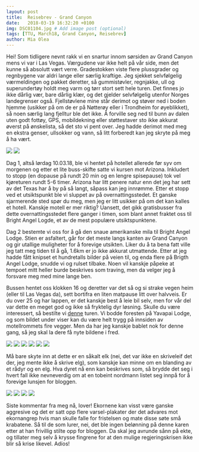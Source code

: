 ```yaml
---
layout: post
title:  Reisebrev - Grand Canyon
date:   2018-03-19 16:32:20 +0100
img: DSC01104.jpg # Add image post (optional)
tags: [TTU, March18, Grand Canyon, Reisebrev]
author: Mia Olea 
---
```

Hei! Som tidligere nevnt rakk vi en snartur innom sørsiden av Grand Canyon mens vi var i Las Vegas. Værgudene var ikke helt på vår side, men det kunne så absolutt vært verre. Gradestokken viste flere plussgrader og regnbygene var aldri lange eller særlig kraftige. Jeg sjekket selvfølgelig værmeldingen og pakket deretter, så gummistøvler, regnjakke, ull og superundertøy holdt meg varm og tørr stort sett hele turen. Det finnes jo ikke dårlig vær, bare dårlig klær, og det gjelder selvfølgelig utenfor Norges landegrenser også. Fjellstøvlene mine står derimot og støver ned i boden hjemme (usikker på om de er på Nøtterøy eller i Trondheim for øyeblikket), så noen særlig lang fjelltur ble det ikke. Å forville seg ned til bunn av dalen uten godt fottøy, GPS, mobildekning eller støttestaver sto ikke akkurat øverst på ønskelista, så det sto vi pent over. Jeg hadde derimot med meg en ekstra genser, ullsokker og vann, så litt forberedt kan jeg skryte på meg å ha vært. 

![]({{site.baseurl}}/assets/img/DSC01109.jpg)
![]({{site.baseurl}}/assets/img/DSC01115.jpg)

Dag 1, altså lørdag 10.03.18, ble vi hentet på hotellet allerede før syv om morgenen og etter et lite buss-skifte satte vi kursen mot Arizona. Inkludert to stopp (en dopause på rundt 20 min og en lengre spisepause) tok vel kjøreturen rundt 5-6 timer. Arizona har litt penere natur enn det jeg har sett av det Texas har å by på så langt, såpass kan jeg innrømme. Etter et stopp ved et utsiktspunkt ble vi sluppet av på overnattingsstedet. Et ganske sjarmerende sted spør du meg, men jeg er litt usikker på om det kan kalles et hotell. Kanskje motell er mer riktig? Uansett, det gikk gratisbusser fra dette overnattingsstedet flere ganger i timen, som blant annet fraktet oss til Bright Angel Logde, et av de mest populære utsiktspunktene. 

Dag 2 bestemte vi oss for å gå den snaue amerikanske mila til Bright Angel Lodge. Stien er asfaltert, går for det meste langs kanten av Grand Canyon og gir utallige muligheter for å forevige utsikten. Liker du å ta bena fatt ville jeg tatt meg tiden til å gå, 1.6km er jo ikke akkurat utmattende. Etter at jeg hadde fått knipset et hundretalls bilder på veien til, og enda flere på Brigth Angel Lodge, snudde vi og rulset tilbake. Noen vil kanskje påpeke at tempoet mitt heller burde beskrives som traving, men da velger jeg å forsvare meg med mine lange ben. 

Bussen hentet oss klokken 16 og deretter var det så og si strake vegen heim (eller til Las Vegas da), sett bortifra en liten matpause litt over halvveis. Er du over 25 og har lappen, er det kanskje best å leie bil selv, men for vår del var dette en meget god og ikke så fryktelig dyr løsning. Skulle du være interessert, så bestilte vi [denne](http://www.grandcanyontourcompany.com/nightbus.htm) turen. Vi bodde foresten på Yavapai Lodge, og som bildet under viser kan du være helt trygg på innsiden av motellrommets fire vegger. Men da har jeg kanskje bablet nok for denne gang, så jeg skal la dere få nyte bildene i fred.

![]({{site.baseurl}}/assets/img/noguns.jpg)
![]({{site.baseurl}}/assets/img/DSC01173.jpg)
![]({{site.baseurl}}/assets/img/DSC01194.jpg)
![]({{site.baseurl}}/assets/img/DSC01209.jpg)
![]({{site.baseurl}}/assets/img/DSC01305.jpg)
![]({{site.baseurl}}/assets/img/DSC01191.jpg)

Må bare skyte inn at dette er en såkalt elk (nei, det var ikke en skriveleif det der, jeg mente ikke å skrive elg), som kanskje kan minne om en blanding av et rådyr og en elg. Hva dyret nå enn kan beskrives som, så brydde det seg i hvert fall ikke nevneverdig om at en tobeint nordmann listet seg innpå for å forevige lunsjen for bloggen. 

![]({{site.baseurl}}/assets/img/DSC01220.jpg)
![]({{site.baseurl}}/assets/img/DSC01250.jpg)
![]({{site.baseurl}}/assets/img/DSC01248.jpg)
![]({{site.baseurl}}/assets/img/DSC01310.jpg)

Siste kommentar fra meg nå, lover! Ekornene kan visst være ganske aggresive og det er satt opp flere varsel-plakater der det advares mot ekornangrep hvis man skulle falle for fristelsen og mate disse søte små krabatene. Så til de som lurer, nei, det ble ingen belønning på denne karen etter at han frivillig stilte opp for bloggen. Da skal jeg avrunde sånn på ekte, og tillater meg selv å krysse fingrene for at den mulige regjeringskrisen ikke blir så krise likevel. Adíos! 